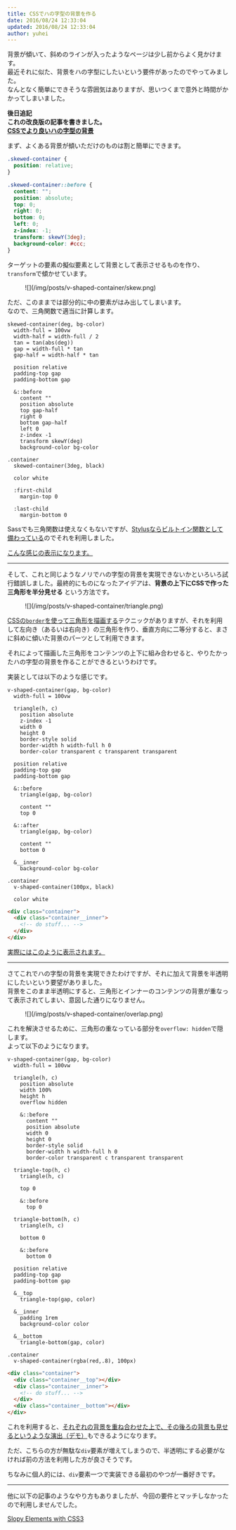 ```yaml
---
title: CSSでハの字型の背景を作る
date: 2016/08/24 12:33:04
updated: 2016/08/24 12:33:04
author: yuhei
---
```

背景が傾いて、斜めのラインが入ったようなページは少し前からよく見かけます。  
最近それに似た、背景をハの字型にしたいという要件があったのでやってみました。  
なんとなく簡単にできそうな雰囲気はありますが、思いつくまで意外と時間がかかってしまいました。

<!-- more -->

**後日追記**  
**これの改良版の記事を書きました。**  
**[CSSでより良いハの字型の背景](/posts/v-shaped-container-next.html)**

まず、よくある背景が傾いただけのものは割と簡単にできます。

```css
.skewed-container {
  position: relative;
}

.skewed-container::before {
  content: "";
  position: absolute;
  top: 0;
  right: 0;
  bottom: 0;
  left: 0;
  z-index: -1;
  transform: skewY(3deg);
  background-color: #ccc;
}
```

ターゲットの要素の擬似要素として背景として表示させるものを作り、`transform`で傾かせています。

<figure class="large">![](/img/posts/v-shaped-container/skew.png)</figure>

ただ、このままでは部分的に中の要素がはみ出してしまいます。  
なので、三角関数で適当に計算します。

```stylus
skewed-container(deg, bg-color)
  width-full = 100vw
  width-half = width-full / 2
  tan = tan(abs(deg))
  gap = width-full * tan
  gap-half = width-half * tan

  position relative
  padding-top gap
  padding-bottom gap

  &::before
    content ""
    position absolute
    top gap-half
    right 0
    bottom gap-half
    left 0
    z-index -1
    transform skewY(deg)
    background-color bg-color

.container
  skewed-container(3deg, black)

  color white

  :first-child
    margin-top 0

  :last-child
    margin-bottom 0
```

Sassでも三角関数は使えなくもないですが、[Stylusならビルトイン関数として備わっている](http://stylus-lang.com/docs/bifs.html)のでそれを利用しました。

[こんな感じの表示になります。](/demos/v-shaped-container/skewed-container.html)

---

そして、これと同じようなノリでハの字型の背景を実現できないかといろいろ試行錯誤しました。最終的にものになったアイデアは、**背景の上下にCSSで作った三角形を半分見せる** という方法です。

<figure class="drop-left">![](/img/posts/v-shaped-container/triangle.png)</figure>

[CSSの`border`を使って三角形を描画する](https://css-tricks.com/snippets/css/css-triangle/)テクニックがありますが、それを利用して左向き（あるいは右向き）の三角形を作り、垂直方向に二等分すると、まさに斜めに傾いた背景のパーツとして利用できます。

それによって描画した三角形をコンテンツの上下に組み合わせると、やりたかったハの字型の背景を作ることができるというわけです。

実装としては以下のような感じです。

```stylus
v-shaped-container(gap, bg-color)
  width-full = 100vw

  triangle(h, c)
    position absolute
    z-index -1
    width 0
    height 0
    border-style solid
    border-width h width-full h 0
    border-color transparent c transparent transparent

  position relative
  padding-top gap
  padding-bottom gap

  &::before
    triangle(gap, bg-color)

    content ""
    top 0

  &::after
    triangle(gap, bg-color)

    content ""
    bottom 0

  &__inner
    background-color bg-color

.container
  v-shaped-container(100px, black)

  color white
```

```html
<div class="container">
  <div class="container__inner">
    <!-- do stuff... -->
  </div>
</div>
```

[実際にはこのように表示されます。](/demos/v-shaped-container/v-shaped-container.html)

---

さてこれでハの字型の背景を実現できたわけですが、それに加えて背景を半透明にしたいという要望がありました。  
背景をこのまま半透明にすると、三角形とインナーのコンテンツの背景が重なって表示されてしまい、意図した通りになりません。

<figure class="large">![](/img/posts/v-shaped-container/overlap.png)</figure>

これを解決させるために、三角形の重なっている部分を`overflow: hidden`で隠します。  
よって以下のようになります。

```stylus
v-shaped-container(gap, bg-color)
  width-full = 100vw

  triangle(h, c)
    position absolute
    width 100%
    height h
    overflow hidden

    &::before
      content ""
      position absolute
      width 0
      height 0
      border-style solid
      border-width h width-full h 0
      border-color transparent c transparent transparent

  triangle-top(h, c)
    triangle(h, c)

    top 0

    &::before
      top 0

  triangle-bottom(h, c)
    triangle(h, c)

    bottom 0

    &::before
      bottom 0

  position relative
  padding-top gap
  padding-bottom gap

  &__top
    triangle-top(gap, color)

  &__inner
    padding 1rem
    background-color color

  &__bottom
    triangle-bottom(gap, color)

.container
  v-shaped-container(rgba(red,.8), 100px)
```

```html
<div class="container">
  <div class="container__top"></div>
  <div class="container__inner">
    <!-- do stuff... -->
  </div>
  <div class="container__bottom"></div>
</div>
```

これを利用すると、[それぞれの背景を重ね合わせた上で、その後ろの背景も見せるというような演出（デモ）](/demos/v-shaped-container/v-shaped-opacity-container.html)もできるようになります。

ただ、こちらの方が無駄な`div`要素が増えてしまうので、半透明にする必要がなければ前の方法を利用した方が良さそうです。

ちなみに個人的には、`div`要素一つで実装できる最初のやつが一番好きです。

---

他に以下の記事のようなやり方もありましたが、今回の要件とマッチしなかったので利用しませんでした。

[Slopy Elements with CSS3](http://tympanus.net/codrops/2011/12/21/slopy-elements-with-css3/)
